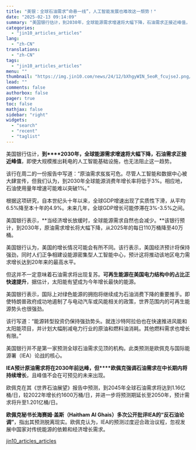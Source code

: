 ```yaml
---
title: "美银：全球石油需求“命悬一线”，人工智能发展也难改这一颓势！"
date: "2025-02-13 09:14:09"
summary: "美国银行估计，到2030年，全球能源需求增速将大幅下降，石油需求正接近峰值，即使大规模推出耗电的人工..."
categories:
  - "jin10_articles_articles"
lang:
  - "zh-CN"
translations:
  - "zh-CN"
tags:
  - "jin10_articles_articles"
menu: ""
thumbnail: "https://img.jin10.com/news/24/12/bXhgyWIN_5eoR_fcujseJ.png/lite"
lead: ""
comments: false
authorbox: false
pager: true
toc: false
mathjax: false
sidebar: "right"
widgets:
  - "search"
  - "recent"
  - "taglist"
---
```


美国银行估计，**到****2030年，全球能源需求增速将大幅下降，石油需求正接近峰值**，即使大规模推出耗电的人工智能基础设施，也无法阻止这一趋势。

该行在周二的一份报告中写道：“原油需求岌岌可危。尽管人工智能和数据中心被大肆宣传，但我们认为，到2030年全球能源消费年增长率将低于3%。相应地，石油使用量年增速可能难以突破1%。”

根据这项研究，自本世纪头十年以来，全球GDP增速出现了实质性下滑，从平均6.5%降至本十年的4.9%。未来几年，全球GDP增长可能停滞在3%-3.5%之间。

美国银行表示，**当经济增长放缓时，全球能源需求自然也会减少。**该银行预计，到2030年，原油需求增长将大幅下降，从2025年的每日110万桶降至40万桶。

美国银行认为，美国的增长情况可能会有所不同。该行表示，美国经济预计将保持强劲，同时人们正争相建设能源密集型人工智能中心，预计这将推动该地区电力需求增长达到20年来的最高水平。

但这并不一定意味着石油需求将出现复苏。**可再生能源在美国电力结构中的占比正快速提升**，据估计，太阳能有望成为今年增长最快的能源。

美国银行表示，国际上对绿色能源的拥抱将继续成为石油消费下降的重要推手。即使特朗普政府成功地遏制了与电动汽车或风能相关的政策，世界范围内的可再生能源势头也很强劲。

该行写道：“能源转型投资仍保持强劲势头。就连沙特阿拉伯也在快速推进风能和太阳能项目，并计划大幅削减电力行业的原油和燃料油消耗。其他燃料需求也增长有限。”

美国银行并不是第一家预测全球石油需求见顶的机构。此类预测是欧佩克与国际能源署（IEA）论战的核心。

**IEA预计原油需求将在2030年前达峰，但****欧佩克强调石油需求在中长期内将持续增长**，且峰值不会在可预见的未来出现。

欧佩克在其《世界石油展望》报告中预测，到2045年全球石油需求将达到1.16亿桶/日，较2022年增长约1600万桶/日，并进一步将预测期延长至2050年，预计需求将升至1.201亿桶/日。

**欧佩克秘书长海赛姆·盖斯（Haitham Al Ghais）多次公开批评IEA的“反石油论调”**，指出其预测脱离现实。欧佩克认为，IEA的预测过度迎合政治议程，忽视发展中国家对传统能源的依赖和经济增长需求。

[jin10_articles_articles](https://xnews.jin10.com/details/162968)
